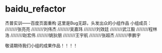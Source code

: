 # baidu_refactor
杰普实训——百度页面重构
这里是Bug无踪，头发出众的小组作品
小组成员：
////////张亮亮
////////刘伟杰
////////吴嘉玮
////////刘效廷
////////武江毅
////////程林浩
////////赵宏伟
////////姚狄朋
////////王宇航
////////张超杰
////////李鹏宇

敬请期待我们小组的成果作品！！！！
